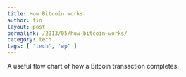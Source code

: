 ```yaml
---
title: How Bitcoin works
author: fin
layout: post
permalink: /2013/05/how-bitcoin-works/
category: tech
tags: [ 'tech', 'wp' ]
---
```

A useful flow chart of how a Bitcoin transaction completes.

<p style="text-align: center;">
  <a href="http://thumbnails.visually.netdna-cdn.com/bitcoin-infographic_5029189c9cbaf.jpg"><img alt="" src="http://finbarrbrady.com/wp-content/uploads/2013/05/bitcoin-infographic_5029189c9cbaf.jpg" /></a>
</p>
